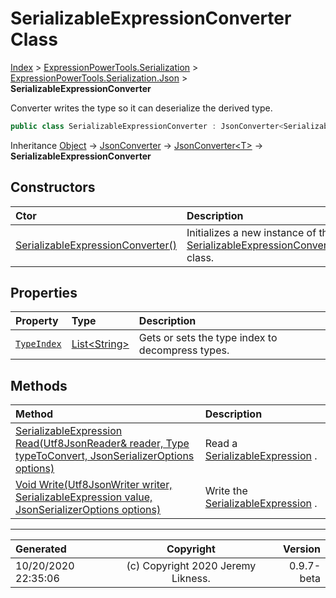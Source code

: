 ﻿# SerializableExpressionConverter Class

[Index](../index.md) > [ExpressionPowerTools.Serialization](ExpressionPowerTools.Serialization.a.md) > [ExpressionPowerTools.Serialization.Json](ExpressionPowerTools.Serialization.Json.n.md) > **SerializableExpressionConverter**

Converter writes the type so it can deserialize the derived type.

```csharp
public class SerializableExpressionConverter : JsonConverter<SerializableExpression>
```

Inheritance [Object](https://docs.microsoft.com/dotnet/api/system.object) → [JsonConverter](https://docs.microsoft.com/dotnet/api/system.text.json.serialization.jsonconverter) → [JsonConverter&lt;T>](https://docs.microsoft.com/dotnet/api/system.text.json.serialization.jsonconverter-1) → **SerializableExpressionConverter**

## Constructors

| Ctor | Description |
| :-- | :-- |
| [SerializableExpressionConverter()](ExpressionPowerTools.Serialization.Json.SerializableExpressionConverter.ctor.md#serializableexpressionconverter) | Initializes a new instance of the [SerializableExpressionConverter](ExpressionPowerTools.Serialization.Json.SerializableExpressionConverter.cs.md) class. |
## Properties

| Property | Type | Description |
| :-- | :-- | :-- |
| [`TypeIndex`](ExpressionPowerTools.Serialization.Json.SerializableExpressionConverter.TypeIndex.prop.md) | [List&lt;String>](https://docs.microsoft.com/dotnet/api/system.collections.generic.list-1) | Gets or sets the type index to decompress types. |

## Methods

| Method | Description |
| :-- | :-- |
| [SerializableExpression Read(Utf8JsonReader& reader, Type typeToConvert, JsonSerializerOptions options)](ExpressionPowerTools.Serialization.Json.SerializableExpressionConverter.Read.m.md) | Read a [SerializableExpression](ExpressionPowerTools.Serialization.Serializers.SerializableExpression.cs.md) . |
| [Void Write(Utf8JsonWriter writer, SerializableExpression value, JsonSerializerOptions options)](ExpressionPowerTools.Serialization.Json.SerializableExpressionConverter.Write.m.md) | Write the [SerializableExpression](ExpressionPowerTools.Serialization.Serializers.SerializableExpression.cs.md) . |

---

| Generated | Copyright | Version |
| :-- | :-: | --: |
| 10/20/2020 22:35:06 | (c) Copyright 2020 Jeremy Likness. | 0.9.7-beta |
